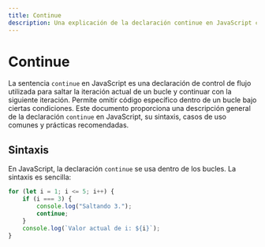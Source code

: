 ```yaml
---
title: Continue
description: Una explicación de la declaración continue en JavaScript con un ejemplo.
---
```


# Continue

La sentencia `continue` en JavaScript es una declaración de control de flujo utilizada para saltar la iteración actual de un bucle y continuar con la siguiente iteración. Permite omitir código específico dentro de un bucle bajo ciertas condiciones. Este documento proporciona una descripción general de la declaración `continue` en JavaScript, su sintaxis, casos de uso comunes y prácticas recomendadas.

## Sintaxis

En JavaScript, la declaración `continue` se usa dentro de los bucles. La sintaxis es sencilla:

```javascript
for (let i = 1; i <= 5; i++) {
    if (i === 3) {
        console.log("Saltando 3.");
        continue;
    }
    console.log(`Valor actual de i: ${i}`);
}
```
